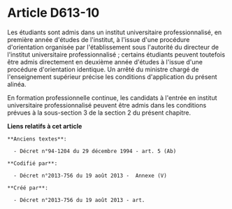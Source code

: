 # Article D613-10

Les étudiants sont admis dans un institut universitaire professionnalisé, en première année d'études de l'institut, à l'issue
d'une procédure d'orientation organisée par l'établissement sous l'autorité du directeur de l'institut universitaire
professionnalisé ; certains étudiants peuvent toutefois être admis directement en deuxième année d'études à l'issue d'une
procédure d'orientation identique. Un arrêté du ministre chargé de l'enseignement supérieur précise les conditions
d'application du présent alinéa.

En formation professionnelle continue, les candidats à l'entrée en institut universitaire professionnalisé peuvent être admis
dans les conditions prévues à la sous-section 3 de la section 2 du présent chapitre.

**Liens relatifs à cet article**

	**Anciens textes**:

	  - Décret n°94-1204 du 29 décembre 1994 - art. 5 (Ab)

	**Codifié par**:

	  - Décret n°2013-756 du 19 août 2013 -  Annexe (V)

	**Créé par**:

	  - Décret n°2013-756 du 19 août 2013 - art.
